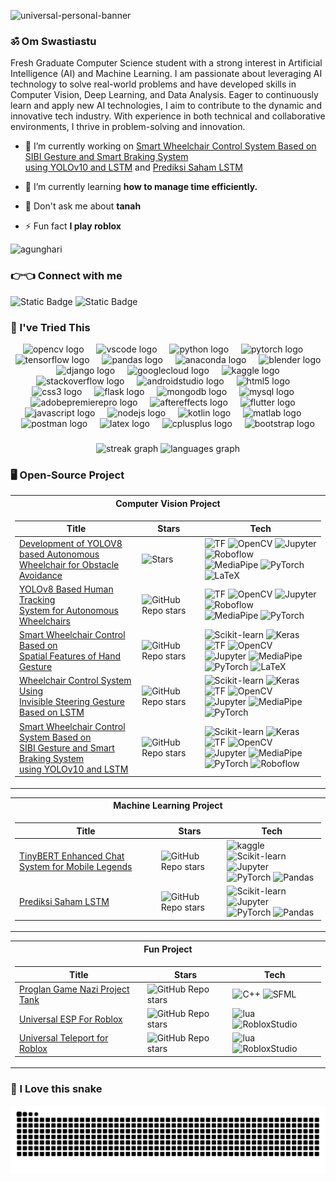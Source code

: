 ![universal-personal-banner](file3.png)
<h3 align="left"> ॐ Om Swastiastu</h3>
Fresh Graduate Computer Science student with a strong interest in Artificial Intelligence (AI) and Machine Learning. I am passionate about leveraging AI technology to solve real-world problems and have developed skills in Computer Vision, Deep Learning, and Data Analysis. Eager to continuously learn and apply new AI technologies, I aim to contribute to the dynamic and innovative tech industry. With experience in both technical and collaborative environments, I thrive in problem-solving and innovation.

- 🔭 I’m currently working on [Smart Wheelchair Control System Based on SIBI Gesture and Smart Braking System <br> using YOLOv10 and LSTM](https://github.com/AgungHari/Smart-Wheelchair-Control-System-Based-on-SIBI-Gesture-and-Smart-Braking-System-using-YOLOv8-and-LSTM) and  [Prediksi Saham LSTM](https://github.com/AgungHari/Prediksi-Saham-LSTM)

- 🌱 I’m currently learning **how to manage time efficiently.**

- 💬 Don't ask me about **tanah**

- ⚡ Fun fact **I play roblox**
<p align="left"> <img src="https://komarev.com/ghpvc/?username=agunghari&label=Profile%20views&color=red&style=flat" alt="agunghari" /> </p>
<h3 align="left">👉👈 Connect with me</h3>
<p align="left">
<img alt="Static Badge" src="https://img.shields.io/badge/LinkedIn-black?style=flat-square&logo=linkedin&link=www.linkedin.com%2Fin%2Fi-gusti-ngurah-agung-hari-vijaya-kusuma-890061328">
<img alt="Static Badge" src="https://img.shields.io/badge/YouTube-black?style=flat-square&logo=youtube&link=https%3A%2F%2Fwww.youtube.com%2F%40igstngragunghari2640">
</p>

### 🗿 I've Tried This
<div align="center">
  <img src="https://cdn.jsdelivr.net/gh/devicons/devicon/icons/opencv/opencv-original.svg" height="30" alt="opencv logo"  />
  <img width="12" />
  <img src="https://cdn.jsdelivr.net/gh/devicons/devicon/icons/vscode/vscode-original.svg" height="30" alt="vscode logo"  />
  <img width="12" />
  <img src="https://cdn.jsdelivr.net/gh/devicons/devicon/icons/python/python-original.svg" height="30" alt="python logo"  />
  <img width="12" />
  <img src="https://cdn.jsdelivr.net/gh/devicons/devicon/icons/pytorch/pytorch-original.svg" height="30" alt="pytorch logo"  />
  <img width="12" />
  <img src="https://cdn.jsdelivr.net/gh/devicons/devicon/icons/tensorflow/tensorflow-original.svg" height="30" alt="tensorflow logo"  />
  <img width="12" />
  <img src="https://cdn.jsdelivr.net/gh/devicons/devicon/icons/pandas/pandas-original.svg" height="30" alt="pandas logo"  />
  <img width="12" />
  <img src="https://cdn.simpleicons.org/anaconda/44A833" height="30" alt="anaconda logo"  />
  <img width="12" />
  <img src="https://cdn.simpleicons.org/blender/F5792A" height="30" alt="blender logo"  />
  <img width="12" />
  <img src="https://cdn.simpleicons.org/django/092E20" height="30" alt="django logo"  />
  <img width="12" />
  <img src="https://cdn.simpleicons.org/googlecloud/4285F4" height="30" alt="googlecloud logo"  />
  <img width="12" />
  <img src="https://cdn.simpleicons.org/kaggle/20BEFF" height="30" alt="kaggle logo"  />
  <img width="12" />
  <img src="https://cdn.simpleicons.org/stackoverflow/F58025" height="30" alt="stackoverflow logo"  />
  <img width="12" />
  <img src="https://skillicons.dev/icons?i=androidstudio" height="30" alt="androidstudio logo"  />
  <img width="12" />
  <img src="https://skillicons.dev/icons?i=html" height="30" alt="html5 logo"  />
  <img width="12" />
  <img src="https://skillicons.dev/icons?i=css" height="30" alt="css3 logo"  />
  <img width="12" />
  <img src="https://skillicons.dev/icons?i=flask" height="30" alt="flask logo"  />
  <img width="12" />
  <img src="https://cdn.simpleicons.org/mongodb/47A248" height="30" alt="mongodb logo"  />
  <img width="12" />
  <img src="https://cdn.simpleicons.org/mysql/4479A1" height="30" alt="mysql logo"  />
  <img width="12" />
  <img src="https://cdn.simpleicons.org/adobepremierepro/9999FF" height="30" alt="adobepremierepro logo"  />
  <img width="12" />
  <img src="https://cdn.simpleicons.org/adobeaftereffects/9999FF" height="30" alt="aftereffects logo"  />
  <img width="12" />
  <img src="https://cdn.simpleicons.org/flutter/02569B" height="30" alt="flutter logo"  />
  <img width="12" />
  <img src="https://cdn.simpleicons.org/javascript/F7DF1E" height="30" alt="javascript logo"  />
  <img width="12" />
  <img src="https://cdn.simpleicons.org/nodedotjs/339933" height="30" alt="nodejs logo"  />
  <img width="12" />
  <img src="https://skillicons.dev/icons?i=kotlin" height="30" alt="kotlin logo"  />
  <img width="12" />
  <img src="https://skillicons.dev/icons?i=matlab" height="30" alt="matlab logo"  />
  <img width="12" />
  <img src="https://skillicons.dev/icons?i=postman" height="30" alt="postman logo"  />
  <img width="12" />
  <img src="https://skillicons.dev/icons?i=latex" height="30" alt="latex logo"  />
  <img width="12" />
  <img src="https://cdn.simpleicons.org/c++/00599C" height="30" alt="cplusplus logo"  />
  <img width="12" />
  <img src="https://cdn.jsdelivr.net/gh/devicons/devicon/icons/bootstrap/bootstrap-original.svg" height="30" alt="bootstrap logo"  />
</div>

###
###

<div align="center">
  <img src="https://streak-stats.demolab.com?user=AgungHari&locale=en&mode=daily&theme=dracula&hide_border=false&border_radius=5" height="150" alt="streak graph"  />
  <img src="https://github-readme-stats.vercel.app/api/top-langs?username=AgungHari&locale=en&hide_title=false&layout=compact&card_width=320&langs_count=5&theme=dracula&hide_border=false" height="150" alt="languages graph"  />
</div>


### 🖥️ Open-Source Project
<table align="center">
<tr><th>Computer Vision Project</th></tr>
<tr><td>

|Title | Stars | Tech|
|--|--|--|
| [Development of YOLOV8 based Autonomous <br>  Wheelchair for Obstacle Avoidance](https://github.com/AgungHari/Development-of-YOLOV8-based-Autonomous-Wheelchair-for-Obstacle-Avoidance) | <img alt="Stars" src="https://img.shields.io/github/stars/AgungHari/Development-of-YOLOV8-based-Autonomous-Wheelchair-for-Obstacle-Avoidance?style=flat-square&labelColor=black"/> | ![TF](https://img.shields.io/badge/TF-black?style=flat-square&logo=tensorflow) ![OpenCV](https://img.shields.io/badge/OpenCV-black?style=flat-square&logo=opencv) ![Jupyter](https://img.shields.io/badge/Jupyter-black?style=flat-square&logo=jupyter) ![Roboflow](https://img.shields.io/badge/Roboflow-black?style=flat-square&logo=roboflow) <br> ![MediaPipe](https://img.shields.io/badge/MediaPipe-black?style=flat-square&logo=mediapipe) ![PyTorch](https://img.shields.io/badge/PyTorch-black?style=flat-square&logo=pytorch) ![LaTeX](https://img.shields.io/badge/LaTeX-black?style=flat-square&logo=latex) |
| [YOLOv8 Based Human Tracking <br>  System for Autonomous Wheelchairs](https://github.com/AgungHari/YOLOv8-Based-Human-Tracking-System-for-Autonomous-Wheelchairs) | <img alt="GitHub Repo stars" src="https://img.shields.io/github/stars/AgungHari/YOLOv8-Based-Human-Tracking-System-for-Autonomous-Wheelchairs?style=flat-square&labelColor=black"/> | ![TF](https://img.shields.io/badge/TF-black?style=flat-square&logo=tensorflow) ![OpenCV](https://img.shields.io/badge/OpenCV-black?style=flat-square&logo=opencv) ![Jupyter](https://img.shields.io/badge/Jupyter-black?style=flat-square&logo=jupyter) ![Roboflow](https://img.shields.io/badge/Roboflow-black?style=flat-square&logo=roboflow) <br> ![MediaPipe](https://img.shields.io/badge/MediaPipe-black?style=flat-square&logo=mediapipe) ![PyTorch](https://img.shields.io/badge/PyTorch-black?style=flat-square&logo=pytorch) |
| [Smart Wheelchair Control Based on <br> Spatial Features of Hand Gesture](https://github.com/AgungHari/Smart-Wheelchair-Control-Based-on-Spatial-Features-of-Hand-Gesture) | <img alt="GitHub Repo stars" src="https://img.shields.io/github/stars/AgungHari/Smart-Wheelchair-Control-Based-on-Spatial-Features-of-Hand-Gesture?style=flat-square&labelColor=black"/> | ![Scikit-learn](https://img.shields.io/badge/ScikitLearn-black?style=flat-square&logo=scikitlearn) ![Keras](https://img.shields.io/badge/Keras-black?style=flat-square&logo=keras) ![TF](https://img.shields.io/badge/TF-black?style=flat-square&logo=tensorflow) ![OpenCV](https://img.shields.io/badge/OpenCV-black?style=flat-square&logo=opencv) <br>  ![Jupyter](https://img.shields.io/badge/Jupyter-black?style=flat-square&logo=jupyter) ![MediaPipe](https://img.shields.io/badge/MediaPipe-black?style=flat-square&logo=mediapipe) ![PyTorch](https://img.shields.io/badge/PyTorch-black?style=flat-square&logo=pytorch) ![LaTeX](https://img.shields.io/badge/LaTeX-black?style=flat-square&logo=latex) |
| [Wheelchair Control System Using <br> Invisible Steering Gesture Based on LSTM](https://github.com/AgungHari/Wheelchair-Control-System-Using-Invisible-Steering-Gesture-Based-on-LSTM) | <img alt="GitHub Repo stars" src="https://img.shields.io/github/stars/AgungHari/Wheelchair-Control-System-Using-Invisible-Steering-Gesture-Based-on-LSTM?style=flat-square&labelColor=black"/> | ![Scikit-learn](https://img.shields.io/badge/ScikitLearn-black?style=flat-square&logo=scikitlearn) ![Keras](https://img.shields.io/badge/Keras-black?style=flat-square&logo=keras) ![TF](https://img.shields.io/badge/TF-black?style=flat-square&logo=tensorflow) ![OpenCV](https://img.shields.io/badge/OpenCV-black?style=flat-square&logo=opencv)<br>  ![Jupyter](https://img.shields.io/badge/Jupyter-black?style=flat-square&logo=jupyter) ![MediaPipe](https://img.shields.io/badge/MediaPipe-black?style=flat-square&logo=mediapipe) ![PyTorch](https://img.shields.io/badge/PyTorch-black?style=flat-square&logo=pytorch) |
| [Smart Wheelchair Control System Based on <br> SIBI Gesture and Smart Braking System <br> using YOLOv10 and LSTM](https://github.com/AgungHari/Smart-Wheelchair-Control-System-Based-on-SIBI-Gesture-and-Smart-Braking-System-using-YOLOv8-and-LSTM) | <img alt="GitHub Repo stars" src="https://img.shields.io/github/stars/AgungHari/Smart-Wheelchair-Control-System-Based-on-SIBI-Gesture-and-Smart-Braking-System-using-YOLOv8-and-LSTM?style=flat-square&labelColor=black"/> | ![Scikit-learn](https://img.shields.io/badge/ScikitLearn-black?style=flat-square&logo=scikitlearn) ![Keras](https://img.shields.io/badge/Keras-black?style=flat-square&logo=keras) ![TF](https://img.shields.io/badge/TF-black?style=flat-square&logo=tensorflow) ![OpenCV](https://img.shields.io/badge/OpenCV-black?style=flat-square&logo=opencv)<br>  ![Jupyter](https://img.shields.io/badge/Jupyter-black?style=flat-square&logo=jupyter) ![MediaPipe](https://img.shields.io/badge/MediaPipe-black?style=flat-square&logo=mediapipe) ![PyTorch](https://img.shields.io/badge/PyTorch-black?style=flat-square&logo=pytorch) ![Roboflow](https://img.shields.io/badge/Roboflow-black?style=flat-square&logo=roboflow)|
</td></tr> </table>

<table align="center">
<tr><th>Machine Learning Project</th></tr>
<tr><td>

|Title | Stars | Tech|
|--|--|--|
| [TinyBERT Enhanced Chat System for Mobile Legends](https://github.com/AgungHari/TinyBERT-Enhanced-Chat-System-for-Mobile-Legends) | <img alt="GitHub Repo stars" src="https://img.shields.io/github/stars/AgungHari/TinyBERT-Enhanced-Chat-System-for-Mobile-Legends?style=flat-square&labelColor=black"/> | ![kaggle](https://img.shields.io/badge/Kaggle-black?style=flat-square&logo=kaggle) ![Scikit-learn](https://img.shields.io/badge/ScikitLearn-black?style=flat-square&logo=scikitlearn) ![Jupyter](https://img.shields.io/badge/Jupyter-black?style=flat-square&logo=jupyter) <br> ![PyTorch](https://img.shields.io/badge/PyTorch-black?style=flat-square&logo=pytorch) ![Pandas](https://img.shields.io/badge/Pandas-black?style=flat-square&logo=pandas) |
| [Prediksi Saham LSTM](https://github.com/AgungHari/Prediksi-Saham-LSTM) | <img alt="GitHub Repo stars" src="https://img.shields.io/github/stars/AgungHari/Prediksi-Saham-LSTM?style=flat-square&labelColor=black"/> | ![Scikit-learn](https://img.shields.io/badge/ScikitLearn-black?style=flat-square&logo=scikitlearn) ![Jupyter](https://img.shields.io/badge/Jupyter-black?style=flat-square&logo=jupyter) <br> ![PyTorch](https://img.shields.io/badge/PyTorch-black?style=flat-square&logo=pytorch) ![Pandas](https://img.shields.io/badge/Pandas-black?style=flat-square&logo=pandas) |
</td></tr> </table>


<table align="center">
<tr><th>Fun Project</th></tr>
<tr><td>

|Title | Stars | Tech|
|--|--|--|
| [Proglan Game Nazi Project Tank](https://github.com/AgungHari/Proglan-Game-Nazi-Project-Tank) | <img alt="GitHub Repo stars" src="https://img.shields.io/github/stars/AgungHari/Proglan-Game-Nazi-Project-Tank?style=flat-square&labelColor=black"/> | ![C++](https://img.shields.io/badge/C%2B%2B-black?style=flat-square&logo=cplusplus) ![SFML](https://img.shields.io/badge/SFML-black?style=flat-square&logo=sfml)|
| [Universal ESP For Roblox](https://github.com/AgungHari/Universal-ESP-For-Roblox) | <img alt="GitHub Repo stars" src="https://img.shields.io/github/stars/AgungHari/Universal-ESP-For-Roblox?style=flat-square&labelColor=black"/> | ![lua](https://img.shields.io/badge/Lua-black?style=flat-square&logo=lua) ![RobloxStudio](https://img.shields.io/badge/RobloxStudio-black?style=flat-square&logo=robloxstudio) |
| [Universal Teleport for Roblox](https://github.com/AgungHari/Universal-Teleport-for-Roblox) | <img alt="GitHub Repo stars" src="https://img.shields.io/github/stars/AgungHari/Universal-Teleport-for-Roblox?style=flat-square&labelColor=black"/> | ![lua](https://img.shields.io/badge/Lua-black?style=flat-square&logo=lua) ![RobloxStudio](https://img.shields.io/badge/RobloxStudio-black?style=flat-square&logo=robloxstudio) |
</td></tr> </table>





<h3>🐍 I Love this snake</h3>
<p align="center">
<img src="https://raw.githubusercontent.com/AgungHari/AgungHari/output/snake.svg" alt="Snake animation" />
</p>
